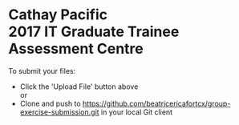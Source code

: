 # Cathay Pacific <br/>2017 IT Graduate Trainee Assessment Centre
To submit your files:
- Click the 'Upload File' button above
<br/>or 
- Clone and push to https://github.com/beatricericafortcx/group-exercise-submission.git in your local Git client
